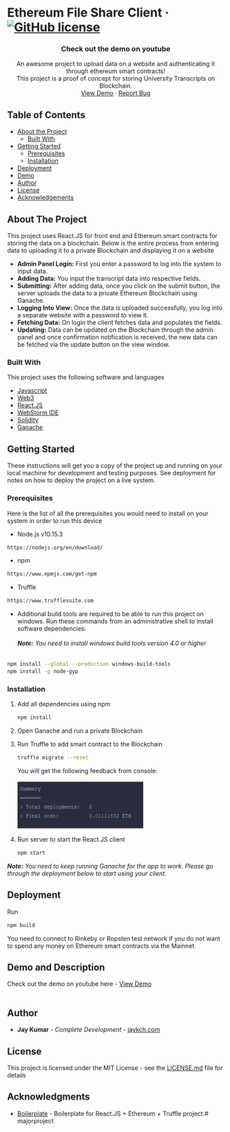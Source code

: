 Ethereum File Share Client &middot; [![GitHub license](https://img.shields.io/badge/license-MIT-blue.svg)](https://github.com/jaykch/ethereum-file-share/blob/master/LICENSE)
=======
  <h3 align="center">Check out the demo on youtube</h3>

  <p align="center">
    An awesome project to upload data on a website and authenticating it through ethereum smart contracts!
    <br />
    This project is a proof of concept for storing University Transcripts on Blockchain.
    <br />
    <a href="https://youtu.be/jasEMlDE0Bs">View Demo</a>
    ·
    <a href="https://github.com/jaykch/ethereum-data-share/issues">Report Bug</a>
  </p>
</p>

## Table of Contents

* [About the Project](#about-the-project)
  * [Built With](#built-with)
* [Getting Started](#getting-started)
  * [Prerequisites](#prerequisites)
  * [Installation](#installation)
* [Deployment](#deployment)
* [Demo](#demo-and-description)
* [Author](#author)
* [License](#license)
* [Acknowledgements](#acknowledgments)

## About The Project
This project uses React.JS for front end and Ethereum smart contracts for storing the data on a blockchain. Below is the entire process from entering data to uploading it to a private Blockchain and displaying it on a website

* **Admin Panel Login:**  First you enter a password to log into the system to input data. 
* **Adding Data:**  You input the transcript data into respective fields.
* **Submitting:**  After adding data, once you click on the submit button, the server uploads the data to a private Ethereum Blockchain using Ganache.
* **Logging Into View:**  Once the data is uploaded successfully, you log into a separate website with a password to view it.
* **Fetching Data:**  On login the client fetches data and populates the fields.
* **Updating:**  Data can be updated on the Blockchain through the admin panel and once confirmation notification is received, the new data can be fetched via the update button on the view window.

### Built With
This project uses the following software and languages
* [Javascript](https://www.javascript.com/)
* [Web3](https://github.com/ethereum/web3.js/)
* [React.JS](https://reactjs.org/)
* [WebStorm IDE](https://www.jetbrains.com/webstorm/)
* [Solidity](https://github.com/ethereum/solidity/)
* [Ganache](https://www.trufflesuite.com/ganache/)

## Getting Started
These instructions will get you a copy of the project up and running on your local machine for development and testing purposes. 
See deployment for notes on how to deploy the project on a live system.

### Prerequisites
Here is the list of all the prerequisites you would need to install on your system in order to run this device
* Node.js v10.15.3
```sh
https://nodejs.org/en/download/
```
* npm
```sh
https://www.npmjs.com/get-npm
```
* Truffle
```sh
https://www.trufflesuite.com
```

* Additional build tools are required to be able to run this project on windows. Run these commands from an 
administrative shell to install software dependencies:
<br/><br/>**_Note:_** _You need to install windows build tools version 4.0 or higher_ <br/><br/>
```sh
npm install --global --production windows-build-tools
npm install -g node-gyp
```

<!-- TABLE OF CONTENTS -->

### Installation
1. Add all dependencies using npm
    ```sh
    npm install
    ```
2. Open Ganache and run a private Blockchain

3. Run Truffle to add smart contract to the Blockchain
    ```sh
    truffle migrate --reset
    ```
    You will get the following feedback from console: 
    <br/><br/>
    ![Port Image](assets/migrate.PNG?raw=true "Port")
    
4. Run server to start the React.JS client
    ```sh
    npm start
    ```
**_Note:_** _You need to keep running Ganache for the app to work. Please go through the deployment below to start using your client._

## Deployment

Run 
```sh
npm build
```
You need to connect to Rinkeby or Ropsten test network if you do not want to spend any money on Ethereum smart contracts via the Mainnet.

## Demo and Description
Check out the demo on youtube here - <a href="https://youtu.be/jasEMlDE0Bs">View Demo</a> <br/><br/>

## Author
* **Jay Kumar** - *Complete Development* - [jaykch.com](http://www.jaykch.com/)

## License
This project is licensed under the MIT License - see the [LICENSE.md](/LICENSE) file for details

## Acknowledgments

* [Boilerplate](https://github.com/dappuniversity/starter_kit) - Boilerplate for React.JS + Ethereum + Truffle project.#   m a j o r p r o j e c t 
 
 